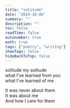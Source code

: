 ```yaml
---
title: "solitude"
date: "2024-10-06"
summary: ""
description: ""
toc: false
readTime: false
autonumber: true
math: true
tags: ["poetry", "writing"]
showTags: false
hideBackToTop: false
---
```


solitude my solitude  
what I’ve learned from you  
what I’ve learned of me  

It was never about them  
It was about me  
And how I care for them